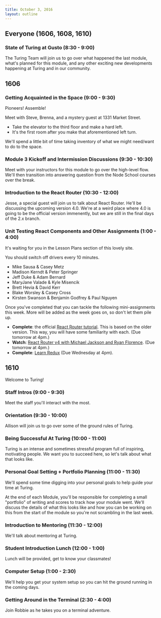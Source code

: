 ```yaml
---
title: October 3, 2016
layout: outline
---
```


## Everyone (1606, 1608, 1610)

### State of Turing at Gusto (8:30 - 9:00)

The Turing Team will join us to go over what happened the last module, what's planned for this module, and any other exciting new developments happening at Turing and in our community.

## 1606

### Getting Acquainted in the Space (9:00 - 9:30)

Pioneers! Assemble!

Meet with Steve, Brenna, and a mystery guest at 1331 Market Street.

- Take the elevator to the third floor and make a hard left.
- It's the first room after you make that aforementioned left turn.

We'll spend a little bit of time taking inventory of what we might need/want to do to the space.

### Module 3 Kickoff and Intermission Discussions (9:30 - 10:30)

Meet with your instructors for this module to go over the high-level flow. We'll then transition into answering question from the Node School courses over the break.

### Introduction to the React Router (10:30 - 12:00)

Jesse, a special guest will join us to talk about React Router. He'll be discussing the upcoming version 4.0. We're at a weird place where 4.0 is going to be the official version immenently, but we are still in the final days of the 2.x branch.

### Unit Testing React Components and Other Assignments (1:00 - 4:00)

It's waiting for you in the Lesson Plans section of this lovely site.

You should switch off drivers every 10 minutes.

* Mike Sausa & Casey Metz
* Madison Kerndt & Peter Springer
* Jeff Duke & Adam Bernard
* MaryJane Valade & Kyle Misencik
* Brett Hevia & David Kerr
* Blake Worsley & Casey Cross
* Kirsten Swanson & Benjamin Godfrey & Paul Nguyen

Once you've completed that you can tackle the following mini-assignments this week. More will be added as the week goes on, so don't let them pile up.

- **Complete**: the official [React Router tutorial](https://github.com/reactjs/react-router-tutorial/tree/master/lessons/01-setting-up). This is based on the older version. This way, you will have some familiarity with each. (Due tomorrow at 4pm.)
- **Watch**: [React Router v4 with Michael Jackson and Ryan Florence](https://www.youtube.com/watch?v=Vur2dAFZ4GE). (Due tomorrow at 4pm.)
- **Complete**: [Learn Redux](https://learnredux.com/) (Due Wednesday at 4pm).

## 1610

Welcome to Turing!

### Staff Intros (9:00 - 9:30)

Meet the staff you'll interact with the most.

### Orientation (9:30 - 10:00)

Allison will join us to go over some of the ground rules of Turing.

### Being Successful At Turing (10:00 - 11:00)

Turing is an intense and sometimes stressful program full of inspiring, motivating people. We want you to succeed here, so let's talk about what that looks like.

### Personal Goal Setting + Portfolio Planning (11:00 - 11:30)

We'll spend some time digging into your personal goals to help guide your time at Turing.

At the end of each Module, you'll be responsible for completing a small "portfolio" of writing and scores to track how your module went. We'll discuss the details of what this looks like and how you can be working on this from the start of the module so you're not scrambling in the last week.

### Introduction to Mentoring (11:30 - 12:00)

We'll talk about mentoring at Turing.

### Student Introduction Lunch (12:00 - 1:00)

Lunch will be provided, get to know your classmates!

### Computer Setup (1:00 - 2:30)

We'll help you get your system setup so you can hit the ground running in the coming days.

### Getting Around in the Terminal (2:30 - 4:00)

Join Robbie as he takes you on a terminal adventure.
